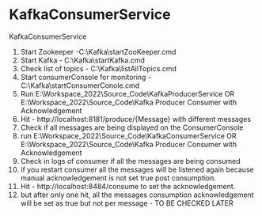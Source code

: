 # KafkaConsumerService
KafkaConsumerService
1. Start Zookeeper -C:\Kafka\startZooKeeper.cmd
2. Start Kafka - C:\Kafka\startKafka.cmd
3. Check list of topics - C:\Kafka\listAllTopics.cmd
4. Start consumerConsole for monitoring - C:\Kafka\startConsumerConole.cmd
5. Run E:\Workspace_2022\Source_Code\KafkaProducerService OR E:\Workspace_2022\Source_Code\Kafka Producer Consumer with Acknowledgement
6. Hit - http://localhost:8181/produce/{Message} with different messages
7. Check if all messages are being displayed on the ConsumerConsole
8. run E:\Workspace_2022\Source_Code\KafkaConsumerService OR E:\Workspace_2022\Source_Code\Kafka Producer Consumer with Acknowledgement
9. Check in logs of consumer if all the messages are being consumed
10. if you restart consumer all the messages will be listened again because manual acknowledgement is not set true post consumption.
11. Hit - http://localhost:8484/consume  to set the acknowledgement.
12. but after only one hit, all the messages consumption acknowledgement will be set as true but not per message - TO BE CHECKED LATER
